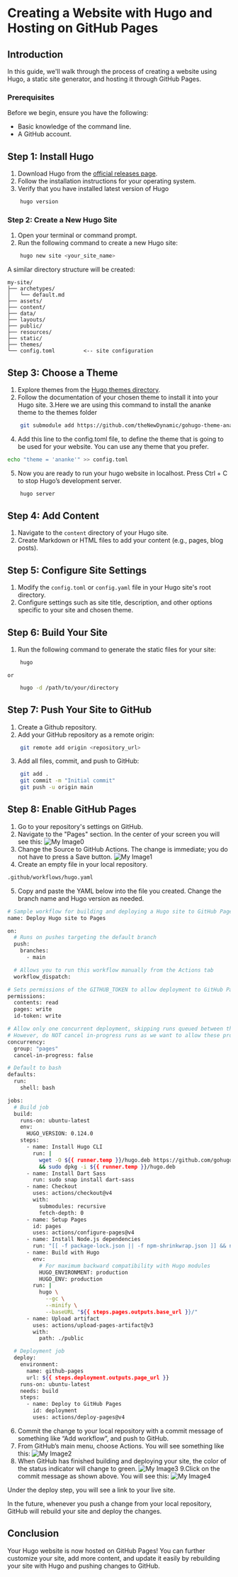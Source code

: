 # Creating a Website with Hugo and Hosting on GitHub Pages

## Introduction
In this guide, we'll walk through the process of creating a website using Hugo, a static site generator, and hosting it through GitHub Pages.

### Prerequisites
Before we begin, ensure you have the following:
- Basic knowledge of the command line.
- A GitHub account.

## Step 1: Install Hugo
1. Download Hugo from the [official releases page](https://github.com/gohugoio/hugo/releases).
2. Follow the installation instructions for your operating system. 
3. Verify that you have installed latest version of Hugo
```bash
    hugo version
```

### Step 2: Create a New Hugo Site

1. Open your terminal or command prompt.
2. Run the following command to create a new Hugo site:
```bash
    hugo new site <your_site_name>
```

A similar directory structure will be created:

```
my-site/
├── archetypes/
│   └── default.md
├── assets/
├── content/
├── data/
├── layouts/
├── public/
├── resources/
├── static/
├── themes/
└── config.toml         <-- site configuration
```

<!-- 
1. Download a theme into the same-named folder.
   Choose a theme from https://themes.gohugo.io/ or
   create your own with the "hugo new theme <THEMENAME>" command.
2. Perhaps you want to add some content. You can add single files
   with "hugo new <SECTIONNAME>/<FILENAME>.<FORMAT>".
3. Start the built-in live server via "hugo server".

Visit https://gohugo.io/ for quickstart guide and full documentation.
-->

## Step 3: Choose a Theme
1. Explore themes from the [Hugo themes directory](https://themes.gohugo.io/).
2. Follow the documentation of your chosen theme to install it into your Hugo site.
3.Here we are using this command to install the ananke theme to the themes folder

```bash
    git submodule add https://github.com/theNewDynamic/gohugo-theme-ananke.git themes/ananke
```
4. Add this line to the config.toml file, to define the theme that is going to be used for your website. You can use any theme that you prefer. 
```bash
echo "theme = 'ananke'" >> config.toml
```
5. Now you are ready to run your hugo website in localhost. Press Ctrl + C to stop Hugo’s development server.
```bash
    hugo server
```

## Step 4: Add Content
1. Navigate to the `content` directory of your Hugo site.
2. Create Markdown or HTML files to add your content (e.g., pages, blog posts).

## Step 5: Configure Site Settings
1. Modify the `config.toml` or `config.yaml` file in your Hugo site's root directory.
2. Configure settings such as site title, description, and other options specific to your site and chosen theme.

## Step 6: Build Your Site
1. Run the following command to generate the static files for your site:
```bash
    hugo
```
    or
```bash
    hugo -d /path/to/your/directory
```


## Step 7: Push Your Site to GitHub
1. Create a Github repository.
2. Add your GitHub repository as a remote origin:
```bash
    git remote add origin <repository_url>
```
3. Add all files, commit, and push to GitHub:
```bash
    git add .
    git commit -m "Initial commit"
    git push -u origin main
```
## Step 8: Enable GitHub Pages
1. Go to your repository's settings on GitHub.
2. Navigate to the "Pages" section. In the center of your screen you will see this:
![My Image0](https://gohugo.io/hosting-and-deployment/hosting-on-github/gh-pages-1.png)
3. Change the Source to GitHub Actions. The change is immediate; you do not have to press a Save button.
![My Image1](https://gohugo.io/hosting-and-deployment/hosting-on-github/gh-pages-2.png)
4. Create an empty file in your local repository.
```bash
.github/workflows/hugo.yaml
```
5. Copy and paste the YAML below into the file you created. Change the branch name and Hugo version as needed.
```bash
# Sample workflow for building and deploying a Hugo site to GitHub Pages
name: Deploy Hugo site to Pages

on:
  # Runs on pushes targeting the default branch
  push:
    branches:
      - main

  # Allows you to run this workflow manually from the Actions tab
  workflow_dispatch:

# Sets permissions of the GITHUB_TOKEN to allow deployment to GitHub Pages
permissions:
  contents: read
  pages: write
  id-token: write

# Allow only one concurrent deployment, skipping runs queued between the run in-progress and latest queued.
# However, do NOT cancel in-progress runs as we want to allow these production deployments to complete.
concurrency:
  group: "pages"
  cancel-in-progress: false

# Default to bash
defaults:
  run:
    shell: bash

jobs:
  # Build job
  build:
    runs-on: ubuntu-latest
    env:
      HUGO_VERSION: 0.124.0
    steps:
      - name: Install Hugo CLI
        run: |
          wget -O ${{ runner.temp }}/hugo.deb https://github.com/gohugoio/hugo/releases/download/v${HUGO_VERSION}/hugo_extended_${HUGO_VERSION}_linux-amd64.deb \
          && sudo dpkg -i ${{ runner.temp }}/hugo.deb          
      - name: Install Dart Sass
        run: sudo snap install dart-sass
      - name: Checkout
        uses: actions/checkout@v4
        with:
          submodules: recursive
          fetch-depth: 0
      - name: Setup Pages
        id: pages
        uses: actions/configure-pages@v4
      - name: Install Node.js dependencies
        run: "[[ -f package-lock.json || -f npm-shrinkwrap.json ]] && npm ci || true"
      - name: Build with Hugo
        env:
          # For maximum backward compatibility with Hugo modules
          HUGO_ENVIRONMENT: production
          HUGO_ENV: production
        run: |
          hugo \
            --gc \
            --minify \
            --baseURL "${{ steps.pages.outputs.base_url }}/"          
      - name: Upload artifact
        uses: actions/upload-pages-artifact@v3
        with:
          path: ./public

  # Deployment job
  deploy:
    environment:
      name: github-pages
      url: ${{ steps.deployment.outputs.page_url }}
    runs-on: ubuntu-latest
    needs: build
    steps:
      - name: Deploy to GitHub Pages
        id: deployment
        uses: actions/deploy-pages@v4
```

6. Commit the change to your local repository with a commit message of something like “Add workflow”, and push to GitHub.
7. From GitHub’s main menu, choose Actions. You will see something like this:
![My Image2](https://gohugo.io/hosting-and-deployment/hosting-on-github/gh-pages-3.png)
8. When GitHub has finished building and deploying your site, the color of the status indicator will change to green.
![My Image3](https://gohugo.io/hosting-and-deployment/hosting-on-github/gh-pages-3.png)
9.Click on the commit message as shown above. You will see this:
![My Image4](https://gohugo.io/hosting-and-deployment/hosting-on-github/gh-pages-5.png)

Under the deploy step, you will see a link to your live site.

In the future, whenever you push a change from your local repository, GitHub will rebuild your site and deploy the changes.

## Conclusion
Your Hugo website is now hosted on GitHub Pages! You can further customize your site, add more content, and update it easily by rebuilding your site with Hugo and pushing changes to GitHub.


